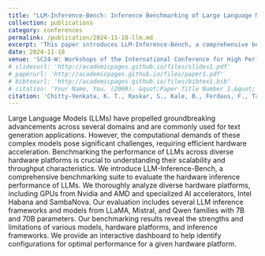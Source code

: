 ```yaml
---
title: "LLM-Inference-Bench: Inference Benchmarking of Large Language Models on AI Accelerators"
collection: publications
category: conferences
permalink: /publication/2024-11-18-llm.md
excerpt: 'This paper introduces LLM-Inference-Bench, a comprehensive benchmarking suite to evaluate the hardware inference performance of LLMs by thoroughly analyzing diverse hardware platforms, including GPUs from Nvidia and AMD, as well as specialized AI accelerators such as Intel Habana and SambaNova.'
date: 2024-11-18
venue: 'SC24-W: Workshops of the International Conference for High Performance Computing, Networking, Storage and Analysis'
# slidesurl: 'http://academicpages.github.io/files/slides1.pdf'
# paperurl: 'http://academicpages.github.io/files/paper1.pdf'
# bibtexurl: 'http://academicpages.github.io/files/bibtex1.bib'
# citation: 'Your Name, You. (2009). &quot;Paper Title Number 1.&quot; <i>Journal 1</i>. 1(1).'
citation: 'Chitty-Venkata, K. T., Raskar, S., Kale, B., Ferdaus, F., Tanikanti, A., Raffenetti, K., ... & Vishwanath, V. (2024). &quot;LLM-Inference-Bench: Inference Benchmarking of Large Language Models on AI Accelerators.&quot; <i> SC24-W: Workshops of the International Conference for High Performance Computing, Networking, Storage and Analysis</i>. (pp. 1362-1379). IEEE.'
---
```



Large Language Models (LLMs) have propelled groundbreaking advancements across several domains and are commonly used for text generation applications. However, the computational demands of these complex models pose significant challenges, requiring efficient hardware acceleration. Benchmarking the performance of LLMs across diverse hardware platforms is crucial to understanding their scalability and throughput characteristics. We introduce LLM-Inference-Bench, a comprehensive benchmarking suite to evaluate the hardware inference performance of LLMs. We thoroughly analyze diverse hardware platforms, including GPUs from Nvidia and AMD and specialized AI accelerators, Intel Habana and SambaNova. Our evaluation includes several LLM inference frameworks and models from LLaMA, Mistral, and Qwen families with 7B and 70B parameters. Our benchmarking results reveal the strengths and limitations of various models, hardware platforms, and inference frameworks. We provide an interactive dashboard to help identify configurations for optimal performance for a given hardware platform.

<!--The contents above will be part of a list of publications, if the user clicks the link for the publication than the contents of section will be rendered as a full page, allowing you to provide more information about the paper for the reader. When publications are displayed as a single page, the contents of the above "citation" field will automatically be included below this section in a smaller font.-->
